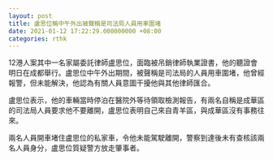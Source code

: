 ```yaml
---
layout: post
title: 盧思位稱中午外出被聲稱是司法局人員用車圍堵
date: 2021-01-12 17:22:29.000000000 +08:00
categories: rthk
---
```


12港人案其中一名家屬委託律師盧思位，面臨被吊銷律師執業證書，他的聽證會明日在成都舉行。盧思位中午外出期間，被聲稱是司法局的人員用車圍堵，他曾經報警，但未能解決，他認為有關人員意圖干擾他與其他律師匯合。

盧思位表示，他的車輛當時停泊在醫院外等待領取檢測報告，有兩名自稱是成華區的司法局人員要求他不要離開，盧思位表明自己來自青羊區，與成華區沒有事務往來。

兩名人員開車堵住盧思位的私家車，令他未能駕駛離開，警察到達後未有查核該兩名人員身分，盧思位質疑警方放走肇事者。
